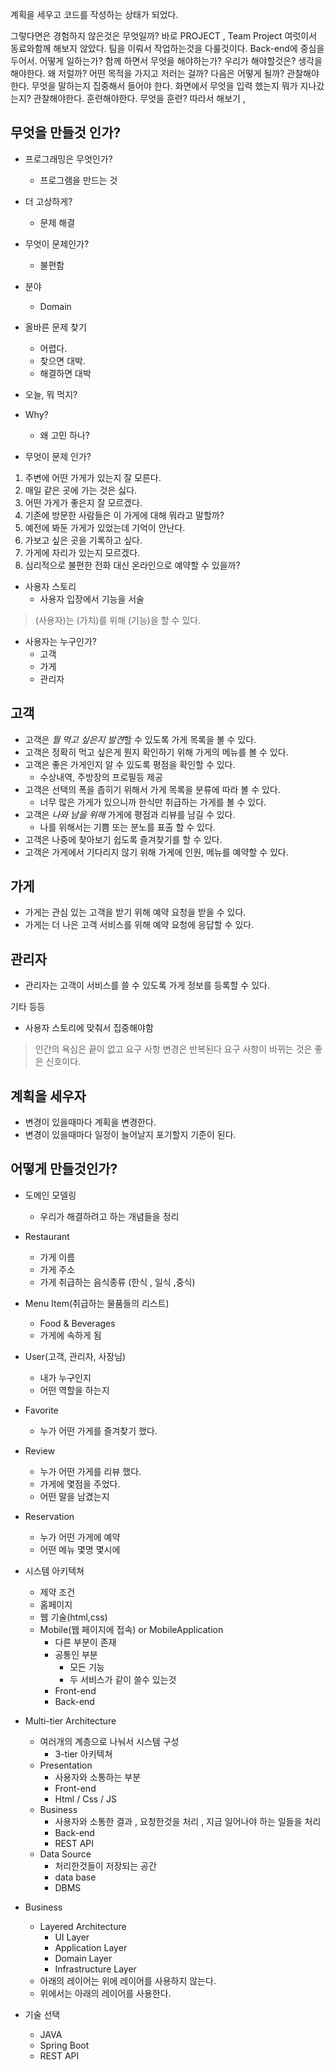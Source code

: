 계획을 세우고 코드를 작성하는 상태가 되었다.

그렇다면은 경험하지 않은것은 무엇일까?
바로 PROJECT , Team Project 여럿이서 동료와함께 해보지 않았다.
팀을 이뤄서 작업하는것을 다룰것이다. Back-end에 중심을 두어서.
어떻게 일하는가? 함께 하면서 무엇을 해야하는가?
우리가 해야할것은? 생각을 해야한다.
왜 저럴까? 어떤 목적을 가지고 저러는 걸까? 다음은 어떻게 될까?
관찰해야한다. 무엇을 말하는지 집중해서 들어야 한다.
화면에서 무엇을 입력 했는지 뭐가 지나갔는지? 관찰해야한다.
훈련해야한다. 무엇을 훈련?
따라서 해보기 , 

## 무엇을 만들것 인가?

- 프로그래밍은 무엇인가?
    - 프로그램을 만드는 것
- 더 고상하게?
    - 문제 해결
- 무엇이 문제인가?
    - 불편함
- 분야
    - Domain
- 올바른 문제 찾기
    - 어렵다.
    - 찾으면 대박.
    - 해결하면 대박
- 오늘, 뭐 먹지?

- Why?
    - 왜 고민 하나?
- 무엇이 문제 인가?

1. 주변에 어떤 가게가 있는지 잘 모른다.
1. 매일 같은 곳에 가는 것은 싫다.
1. 어떤 가게가 좋은지 잘 모르겠다.
1. 기존에 방문한 사람들은 이 가게에 대해 뭐라고 말할까?
1. 예전에 봐둔 가게가 있었는데 기억이 안난다.
1. 가보고 싶은 곳을 기록하고 싶다.
1. 가게에 자리가 있는지 모르겠다.
1. 심리적으로 불편한 전화 대신 온라인으로 예약할 수 있을까?

- 사용자 스토리
    - 사용자 입장에서 기능을 서술
> (사용자)는 (가치)를 위해 (기능)을 할 수 있다.

- 사용자는 누구인가?
    - 고객
    - 가게
    - 관리자

## 고객 
- 고객은 *뭘 먹고 싶은지 발견*할 수 있도록 가게 목록을 볼 수 있다.
- 고객은 정확히 먹고 싶은게 뭔지 확인하기 위해 가게의 메뉴를 볼 수 있다.
- 고객은 좋은 가게인지 알 수 있도록 평점을 확인할 수 있다.
    - 수상내역, 주방장의 프로필등 제공 
- 고객은 선택의 폭을 좁히기 위해서 가게 목록을 분류에 따라 볼 수 있다.
    - 너무 많은 가게가 있으니까 한식만 취급하는 가게를 볼 수 있다.
- 고객은 *나와 남을 위해* 가게에 평점과 리뷰를 남길 수 있다.
    - 나를 위해서는 기쁨 또는 분노를 표출 할 수 있다.
- 고객은 나중에 찾아보기 쉽도록 즐겨찾기를 할 수 있다.
- 고객은 가게에서 기다리지 않기 위해 가게에 인원, 메뉴를 예약할 수 있다.

## 가게
- 가게는 관심 있는 고객을 받기 위해 예약 요청을 받을 수 있다.
- 가게는 더 나은 고객 서비스를 위해 예약 요청에 응답할 수 있다.

## 관리자
- 관리자는 고객이 서비스를 쓸 수 있도록 가게 정보를 등록할 수 있다.

기타 등등

- 사용자 스토리에 맞춰서 집중해야함
> 인간의 욕심은 끝이 없고 요구 사항 변경은 반복된다
> 요구 사항이 바뀌는 것은 좋은 신호이다.

## 계획을 세우자
- 변경이 있을때마다 계획을 변경한다.
- 변경이 있을때마다 일정이 늘어날지 포기할지 기준이 된다.


## 어떻게 만들것인가?

- 도메인 모델링
    - 우리가 해결하려고 하는 개념들을 정리
    
- Restaurant
    - 가게 이름
    - 가게 주소
    - 가게 취급하는 음식종류 (한식 , 일식 ,중식)
- Menu Item(취급하는 물품들의 리스트)
    - Food & Beverages
    - 가게에 속하게 됨
- User(고객, 관리자, 사장님)
    - 내가 누구인지
    - 어떤 역할을 하는지
- Favorite
    - 누가 어떤 가게를 즐겨찾기 했다.
- Review
    - 누가 어떤 가게를 리뷰 했다.
    - 가게에 몇점을 주었다.
    - 어떤 말을 남겼는지
- Reservation
    - 누가 어떤 가게에 예약
    - 어떤 메뉴 몇명 몇시에 
- 시스템 아키텍쳐
    - 제약 조건
    - 홈페이지
    - 웹 기술(html,css)
    - Mobile(웹 페이지에 접속) or MobileApplication 
        - 다른 부분이 존재
        - 공통인 부분
            - 모든 기능
            - 두 서비스가 같이 쓸수 있는것
        - Front-end
        - Back-end
- Multi-tier Architecture
    - 여러개의 계층으로 나눠서 시스템 구성
        - 3-tier 아키텍쳐
    - Presentation
        - 사용자와 소통하는 부분
        - Front-end
        - Html / Css / JS
    - Business
        - 사용자와 소통한 결과 , 요청한것을 처리 , 지금 일어나야 하는 일들을 처리
        - Back-end
        - REST API
    - Data Source
        - 처리한것들이 저장되는 공간
        - data base
        - DBMS

- Business
    - Layered Architecture
        - UI Layer
        - Application Layer
        - Domain Layer
        - Infrastructure Layer
    - 아래의 레이어는 위에 레이어를 사용하지 않는다.
    - 위에서는 아래의 레이어를 사용한다.
- 기술 선택
    - JAVA
    - Spring Boot
    - REST API    
    